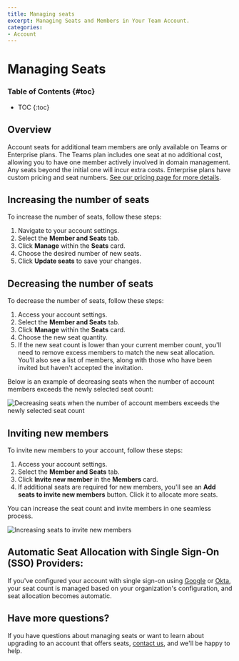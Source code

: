 ```yaml
---
title: Managing seats
excerpt: Managing Seats and Members in Your Team Account.
categories:
- Account
---
```


# Managing Seats

### Table of Contents {#toc}

* TOC
{:toc}

## Overview

Account seats for additional team members are only available on Teams or Enterprise plans. The Teams plan includes one seat at no additional cost, allowing you to have one member actively involved in domain management. Any seats beyond the initial one will incur extra costs. Enterprise plans have custom pricing and seat numbers. [See our pricing page for more details](https://dnsimple.com/pricing).

## Increasing the number of seats

To increase the number of seats, follow these steps:

1. Navigate to your account settings.
1. Select the **Member and Seats** tab.
1. Click **Manage** within the **Seats** card.
1. Choose the desired number of new seats.
1. Click **Update seats** to save your changes.

## Decreasing the number of seats

To decrease the number of seats, follow these steps:

1. Access your account settings.
1. Select the **Member and Seats** tab.
1.  Click **Manage** within the **Seats** card.
1. Choose the new seat quantity.
1. If the new seat count is lower than your current member count, you'll need to remove excess members to match the new seat allocation. You'll also see a list of members, along with those who have been invited but haven't accepted the invitation.

Below is an example of decreasing seats when the number of account members exceeds the newly selected seat count:

![Decreasing seats when the number of account members exceeds the newly selected seat count](/files/decreasing-seats.png)

## Inviting new members

To invite new members to your account, follow these steps:

1. Access your account settings.
1. Select the **Member and Seats** tab.
1. Click **Invite new member** in the **Members** card.
1. If additional seats are required for new members, you'll see an **Add seats to invite new members** button. Click it to allocate more seats.

You can increase the seat count and invite members in one seamless process.

![Increasing seats to invite new members](/files/adding-seats-when-inviting-new-members.png)

## Automatic Seat Allocation with Single Sign-On (SSO) Providers:

If you've configured your account with single sign-on using [Google](/articles/google-identity-provider/) or [Okta](/articles/okta-identity-provider/), your seat count is managed based on your organization's configuration, and seat allocation becomes automatic.

## Have more questions? 

If you have questions about managing seats or want to learn about upgrading to an account that offers seats, [contact us](https://dnsimple.com/feedback), and we'll be happy to help. 
